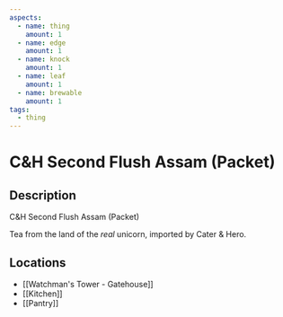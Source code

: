 ```yaml
---
aspects:
  - name: thing
    amount: 1
  - name: edge
    amount: 1
  - name: knock
    amount: 1
  - name: leaf
    amount: 1
  - name: brewable
    amount: 1
tags:
  - thing
---
```


# C&H Second Flush Assam (Packet)

## Description
C&H Second Flush Assam  (Packet)

Tea from the land of the <i>real</i> unicorn, imported by Cater & Hero.
## Locations
- [[Watchman's Tower - Gatehouse]]
- [[Kitchen]]
- [[Pantry]]